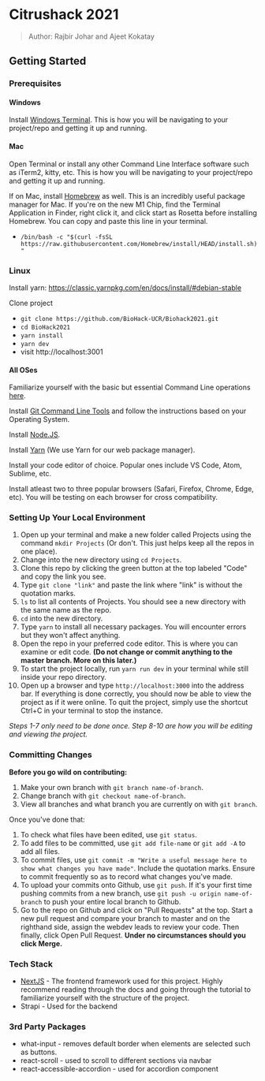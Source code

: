 # Citrushack 2021

> Author: Rajbir Johar and Ajeet Kokatay

## Getting Started

### Prerequisites

#### Windows

Install [Windows Terminal](https://www.microsoft.com/en-us/p/windows-terminal/9n0dx20hk701?activetab=pivot:overviewtab). This is how you will be navigating to your project/repo and getting it up and running.


#### Mac

Open Terminal or install any other Command Line Interface software such as iTerm2, kitty, etc. This is how you will be navigating to your project/repo and getting it up and running.

If on Mac, install [Homebrew](https://brew.sh) as well. This is an incredibly useful package manager for Mac. If you're on the new M1 Chip, find the Terminal Application in Finder, right click it, and click start as Rosetta before installing Homebrew. You can copy and paste this line in your terminal.
- `/bin/bash -c "$(curl -fsSL https://raw.githubusercontent.com/Homebrew/install/HEAD/install.sh)"`

### Linux

Install yarn: https://classic.yarnpkg.com/en/docs/install/#debian-stable

Clone project
- `git clone https://github.com/BioHack-UCR/Biohack2021.git`
- `cd BioHack2021`
- `yarn install`
- `yarn dev`
- visit http://localhost:3001

#### All OSes

Familiarize yourself with the basic but essential Command Line operations [here](https://www.codecademy.com/learn/learn-the-command-line/modules/learn-the-command-line-navigation/cheatsheet).

Install [Git Command Line Tools](https://git-scm.com/book/en/v2/Getting-Started-Installing-Git) and follow the instructions based on your Operating System.

Install [Node.JS](https://nodejs.org/en/).

Install [Yarn](https://classic.yarnpkg.com/en/docs/getting-started) (We use Yarn for our web package manager).

Install your code editor of choice. Popular ones include VS Code, Atom, Sublime, etc.

Install atleast two to three popular browsers (Safari, Firefox, Chrome, Edge, etc). You will be testing on each browser for cross compatibility.

### Setting Up Your Local Environment

1. Open up your terminal and make a new folder called Projects using the command `mkdir Projects` (Or don't. This just helps keep all the repos in one place).
2. Change into the new directory using `cd Projects`.
3. Clone this repo by clicking the green button at the top labeled "Code" and copy the link you see.
4. Type `git clone "link"` and paste the link where "link" is without the quotation marks.
5. `ls` to list all contents of Projects. You should see a new directory with the same name as the repo.
6. `cd` into the new directory.
7. Type `yarn` to install all necessary packages. You will encounter errors but they won't affect anything.
8. Open the repo in your preferred code editor. This is where you can examine or edit code. **(Do not change or commit anything to the master branch. More on this later.)**
9. To start the project locally, run `yarn run dev` in your terminal while still inside your repo directory.
10. Open up a browser and type `http://localhost:3000` into the address bar. If everything is done correctly, you should now be able to view the project as if it were online. To quit the project, simply use the shortcut Ctrl+C in your terminal to stop the instance. 

*Steps 1-7 only need to be done once. Step 8-10 are how you will be editing and viewing the project.*

### Committing Changes

**Before you go wild on contributing:**
1. Make your own branch with `git branch name-of-branch`.
2. Change branch with `git checkout name-of-branch`.
3. View all branches and what branch you are currently on with `git branch`.

Once you've done that:
1. To check what files have been edited, use `git status`.
2. To add files to be committed, use `git add file-name` or `git add -A` to add all files.
3. To commit files, use `git commit -m "Write a useful message here to show what changes you have made"`. Include the quotation marks. Ensure to commit frequently so as to record what changes you've made.
4. To upload your commits onto Github, use `git push`. If it's your first time pushing commits from a new branch, use `git push -u origin name-of-branch` to push your entire local branch to Github.
5. Go to the repo on Github and click on "Pull Requests" at the top. Start a new pull request and compare your branch to master and on the righthand side, assign the webdev leads to review your code. Then finally, click Open Pull Request. **Under no circumstances should you click Merge.**

### Tech Stack
- [NextJS](https://nextjs.org) - The frontend framework used for this project. Highly recommend reading through the docs and going through the tutorial to familiarize yourself with the structure of the project.
- Strapi - Used for the backend

### 3rd Party Packages
- what-input - removes default border when elements are selected such as buttons.
- react-scroll - used to scroll to different sections via navbar
- react-accessible-accordion - used for accordion component
